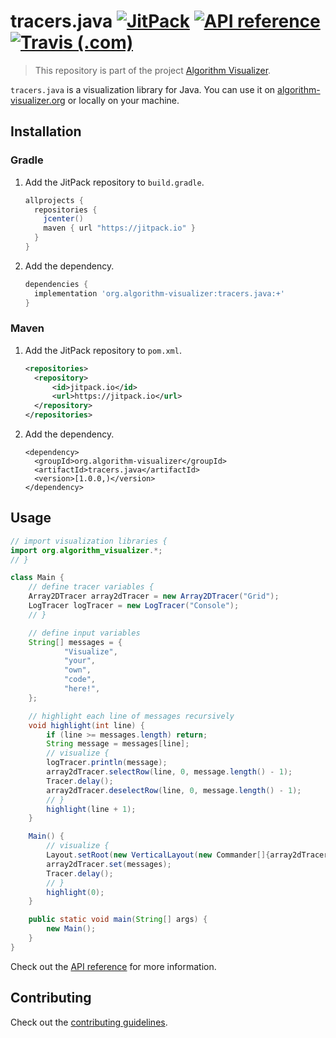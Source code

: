# tracers.java [![JitPack](https://img.shields.io/jitpack/v/github/algorithm-visualizer/tracers.java.svg?style=flat-square)](https://jitpack.io/#org.algorithm-visualizer/tracers.java) [![API reference](https://img.shields.io/badge/documentation-java-red.svg?style=flat-square)](https://algorithm-visualizer.github.io/tracers.java/) [![Travis (.com)](https://img.shields.io/travis/com/algorithm-visualizer/tracers.java.svg?style=flat-square)](https://travis-ci.com/algorithm-visualizer/tracers.java)

> This repository is part of the project [Algorithm Visualizer](https://github.com/algorithm-visualizer).

`tracers.java` is a visualization library for Java.
You can use it on [algorithm-visualizer.org](https://algorithm-visualizer.org/) or locally on your machine.

## Installation
### Gradle
1. Add the JitPack repository to `build.gradle`.
    ```gradle
    allprojects {
      repositories {
        jcenter()
        maven { url "https://jitpack.io" }
      }
    }
    ```

2. Add the dependency.
    ```gradle
    dependencies {
      implementation 'org.algorithm-visualizer:tracers.java:+'
    }
    ```

### Maven
1. Add the JitPack repository to `pom.xml`.
    ```xml
    <repositories>
      <repository>
          <id>jitpack.io</id>
          <url>https://jitpack.io</url>
      </repository>
    </repositories>
    ```

2. Add the dependency.
    ```
    <dependency>
      <groupId>org.algorithm-visualizer</groupId>
      <artifactId>tracers.java</artifactId>
      <version>[1.0.0,)</version>
    </dependency>
    ```

## Usage

```java
// import visualization libraries {
import org.algorithm_visualizer.*;
// }

class Main {
    // define tracer variables {
    Array2DTracer array2dTracer = new Array2DTracer("Grid");
    LogTracer logTracer = new LogTracer("Console");
    // }

    // define input variables
    String[] messages = {
            "Visualize",
            "your",
            "own",
            "code",
            "here!",
    };

    // highlight each line of messages recursively
    void highlight(int line) {
        if (line >= messages.length) return;
        String message = messages[line];
        // visualize {
        logTracer.println(message);
        array2dTracer.selectRow(line, 0, message.length() - 1);
        Tracer.delay();
        array2dTracer.deselectRow(line, 0, message.length() - 1);
        // }
        highlight(line + 1);
    }

    Main() {
        // visualize {
        Layout.setRoot(new VerticalLayout(new Commander[]{array2dTracer, logTracer}));
        array2dTracer.set(messages);
        Tracer.delay();
        // }
        highlight(0);
    }

    public static void main(String[] args) {
        new Main();
    }
}
```

Check out the [API reference](https://algorithm-visualizer.github.io/tracers.java/) for more information.

## Contributing

Check out the [contributing guidelines](https://github.com/algorithm-visualizer/tracers.java/blob/master/CONTRIBUTING.md).

